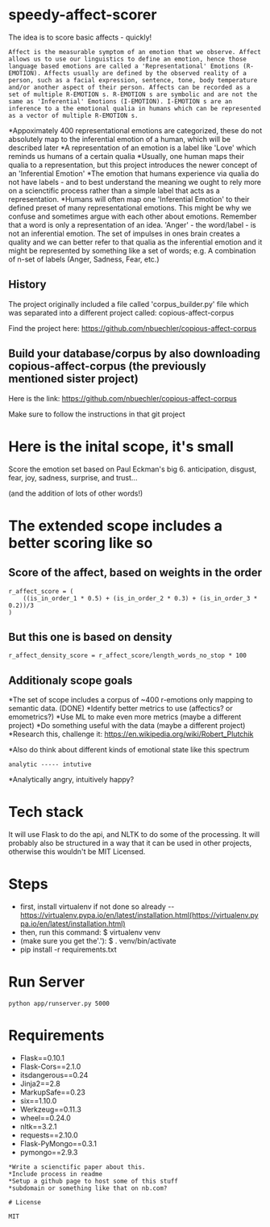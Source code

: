 # speedy-affect-scorer
The idea is to score basic affects - quickly!

```
Affect is the measurable symptom of an emotion that we observe. Affect allows us to use our linguistics to define an emotion, hence those language based emotions are called a 'Representational' Emotions (R-EMOTION). Affects usually are defined by the observed reality of a person, such as a facial expression, sentence, tone, body temperature and/or another aspect of their person. Affects can be recorded as a set of multiple R-EMOTION s. R-EMOTION s are symbolic and are not the same as 'Inferential' Emotions (I-EMOTION). I-EMOTION s are an inference to a the emotional qualia in humans which can be represented as a vector of multiple R-EMOTION s.
```
*Appoximately 400 representational emotions are categorized, these do not absolutely map to the inferential emotion of a human, which will be described later
*A representation of an emotion is a label like 'Love' which reminds us humans of a certain qualia
*Usually, one human maps their qualia to a representation, but this project introduces the newer concept of an 'Inferential Emotion'
*The emotion that humans experience via qualia do not have labels - and to best understand the meaning we ought to rely more on a scienctific process rather than a simple label that acts as a representation.
*Humans will often map one 'Inferential Emotion' to their defined preset of many representational emotions. This might be why we confuse and sometimes argue with each other about emotions. Remember that a word is only a representation of an idea. 'Anger' - the word/label - is not an inferential emotion. The set of impulses in ones brain creates a quality and we can better refer to that qualia as the inferential emotion and it might be represented by something like a set of words; e.g. A combination of n-set of labels (Anger, Sadness, Fear, etc.)

## History
The project originally included a file called 'corpus_builder.py' file which was separated into a different project called: copious-affect-corpus

Find the project here: https://github.com/nbuechler/copious-affect-corpus

## Build your database/corpus by also downloading copious-affect-corpus (the previously mentioned sister project)

Here is the link: https://github.com/nbuechler/copious-affect-corpus

Make sure to follow the instructions in that git project

# Here is the inital scope, it's small

Score the emotion set based on Paul Eckman's big 6.
anticipation,
disgust,
fear,
joy,
sadness,
surprise,
and trust...

(and the addition of lots of other words!)

# The extended scope includes a better scoring like so

## Score of the affect, based on weights in the order
```
r_affect_score = (
    ((is_in_order_1 * 0.5) + (is_in_order_2 * 0.3) + (is_in_order_3 * 0.2))/3
)
```

## But this one is based on density
```
r_affect_density_score = r_affect_score/length_words_no_stop * 100
```

## Additionaly scope goals
*The set of scope includes a corpus of ~400 r-emotions only mapping to semantic data. (DONE)
*Identify better metrics to use (affectics? or emometrics?)
*Use ML to make even more metrics (maybe a different project)
*Do something useful with the data (maybe a different project)
*Research this, challenge it: https://en.wikipedia.org/wiki/Robert_Plutchik

*Also do think about different kinds of emotional state like this spectrum
```
analytic ----- intutive
```
*Analytically angry, intuitively happy?


# Tech stack
It will use Flask to do the api, and NLTK to do some of the processing. It will probably also be structured in a way that it can be used in other projects, otherwise this wouldn't be MIT Licensed.


# Steps
* first, install virtualenv if not done so already -- https://virtualenv.pypa.io/en/latest/installation.html(https://virtualenv.pypa.io/en/latest/installation.html)
* then, run this command: $ virtualenv venv
* (make sure you get the'.'): $ . venv/bin/activate
* pip install -r requirements.txt

# Run Server

```
python app/runserver.py 5000
```


# Requirements

* Flask==0.10.1
* Flask-Cors==2.1.0
* itsdangerous==0.24
* Jinja2==2.8
* MarkupSafe==0.23
* six==1.10.0
* Werkzeug==0.11.3
* wheel==0.24.0
* nltk==3.2.1
* requests==2.10.0
* Flask-PyMongo==0.3.1
* pymongo==2.9.3


```
*Write a scienctific paper about this.
*Include process in readme
*Setup a github page to host some of this stuff
*subdomain or something like that on nb.com?

# License

MIT
